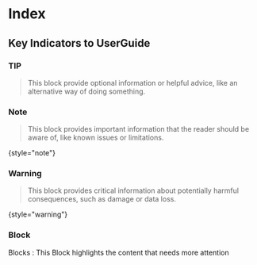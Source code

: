# Index

## Key Indicators to UserGuide

### TIP
> This block provide optional information or helpful advice, like an alternative way of doing something.


### Note

> This block provides important information that the reader should be aware of, like known issues or limitations.
> 
{style="note"}

### Warning

> This block provides critical information about potentially harmful consequences, such as damage or data loss.

{style="warning"}

### Block

Blocks
: This Block highlights the content that needs more attention

